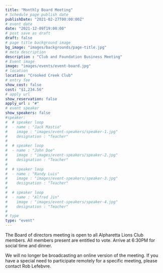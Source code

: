 ```yaml
---
title: "Monthly Board Meeting"
# Schedule page publish date
publishDate: "2021-02-27T00:00:00Z"
# event date
date: "2021-12-09T19:00:00"
# post save as draft
draft: false
# page title background image
bg_image: "images/backgrounds/page-title.jpg"
# meta description
description : "Club and Foundation Business Meeting"
# Event image
image: "images/events/event-board.jpg"
# location
location: "Crooked Creek Club"
# entry fee
show_cost: false
cost: "$1,234.56"
# apply url
show_reservation: false
apply_url : "#"
# event speaker
show_speakers: false
#speaker:
#  # speaker loop
#  - name : "Jack Mastio"
#    image : "images/event-speakers/speaker-1.jpg"
#    designation : "Teacher"
#
#  # speaker loop
#  - name : "John Doe"
#    image : "images/event-speakers/speaker-2.jpg"
#    designation : "Teacher"
#
#  # speaker loop
#  - name : "Randy Luis"
#    image : "images/event-speakers/speaker-3.jpg"
#    designation : "Teacher"
#
#  # speaker loop
#  - name : "Alfred Jin"
#    image : "images/event-speakers/speaker-4.jpg"
#    designation : "Teacher"
#
# type
type: "event"
---
```


The Board of directors meeting is open to all Alpharetta Lions Club members.  All members present are entitled to vote. Arrive at 6:30PM for social time and dinner.

We will no longer be broadcasting an online version of the meeting.  If you have a special need to participate remotely for a specific meeting, please contact Rob Lefebvre.
